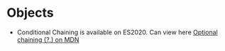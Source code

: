 # Objects

- Conditional Chaining is available on ES2020. Can view here [Optional chaining (?.) on MDN](https://developer.mozilla.org/en-US/docs/Web/JavaScript/Reference/Operators/Optional_chaining)
